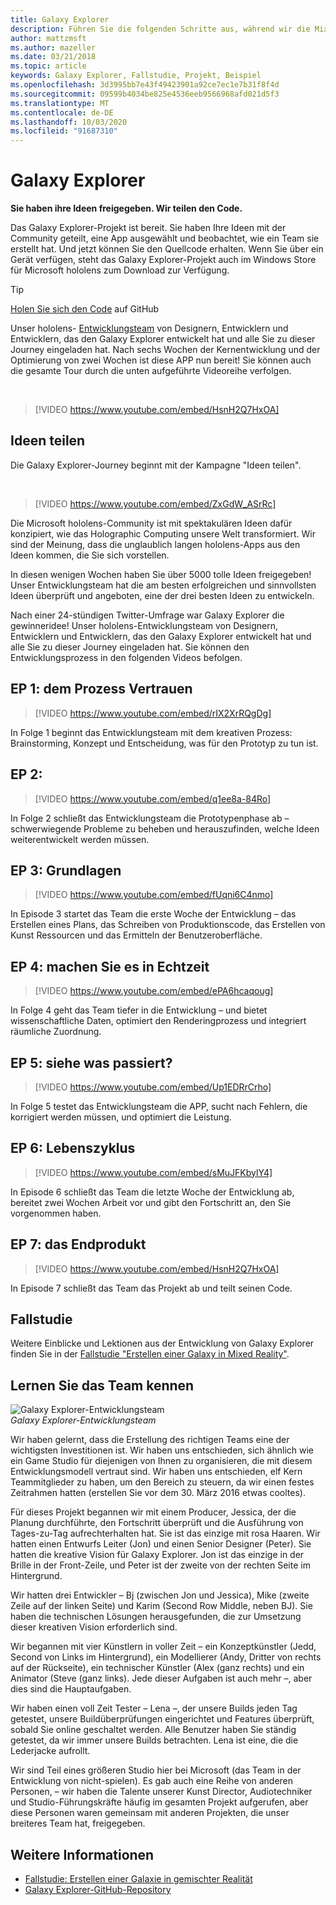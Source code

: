 ```yaml
---
title: Galaxy Explorer
description: Führen Sie die folgenden Schritte aus, während wir die Mixed Reality-app (Galaxy Explorer) entwickeln, die Gewinner der Ideen Kampagne.
author: mattzmsft
ms.author: mazeller
ms.date: 03/21/2018
ms.topic: article
keywords: Galaxy Explorer, Fallstudie, Projekt, Beispiel
ms.openlocfilehash: 3d3995bb7e43f49423901a92ce7ec1e7b31f8f4d
ms.sourcegitcommit: 09599b4034be825e4536eeb9566968afd021d5f3
ms.translationtype: MT
ms.contentlocale: de-DE
ms.lasthandoff: 10/03/2020
ms.locfileid: "91687310"
---
```

# <a name="galaxy-explorer"></a>Galaxy Explorer

**Sie haben ihre Ideen freigegeben. Wir teilen den Code.**

Das Galaxy Explorer-Projekt ist bereit. Sie haben Ihre Ideen mit der Community geteilt, eine App ausgewählt und beobachtet, wie ein Team sie erstellt hat. Und jetzt können Sie den Quellcode erhalten. Wenn Sie über ein Gerät verfügen, steht das Galaxy Explorer-Projekt auch im Windows Store für Microsoft hololens zum Download zur Verfügung.
>[!TIP]
>[Holen Sie sich den Code](https://github.com/Microsoft/GalaxyExplorer) auf GitHub

Unser hololens- [Entwicklungsteam](galaxy-explorer.md#meet-the-team) von Designern, Entwicklern und Entwicklern, das den Galaxy Explorer entwickelt hat und alle Sie zu dieser Journey eingeladen hat. Nach sechs Wochen der Kernentwicklung und der Optimierung von zwei Wochen ist diese APP nun bereit! Sie können auch die gesamte Tour durch die unten aufgeführte Videoreihe verfolgen.

<br>

>[!VIDEO https://www.youtube.com/embed/HsnH2Q7HxOA]

## <a name="share-your-idea"></a>Ideen teilen

Die Galaxy Explorer-Journey beginnt mit der Kampagne "Ideen teilen".

<br>

>[!VIDEO https://www.youtube.com/embed/ZxGdW_ASrRc]

Die Microsoft hololens-Community ist mit spektakulären Ideen dafür konzipiert, wie das Holographic Computing unsere Welt transformiert. Wir sind der Meinung, dass die unglaublich langen hololens-Apps aus den Ideen kommen, die Sie sich vorstellen.

In diesen wenigen Wochen haben Sie über 5000 tolle Ideen freigegeben! Unser Entwicklungsteam hat die am besten erfolgreichen und sinnvollsten Ideen überprüft und angeboten, eine der drei besten Ideen zu entwickeln.

Nach einer 24-stündigen Twitter-Umfrage war Galaxy Explorer die gewinneridee! Unser hololens-Entwicklungsteam von Designern, Entwicklern und Entwicklern, das den Galaxy Explorer entwickelt hat und alle Sie zu dieser Journey eingeladen hat. Sie können den Entwicklungsprozess in den folgenden Videos befolgen.

## <a name="ep-1-trust-the-process"></a>EP 1: dem Prozess Vertrauen

>[!VIDEO https://www.youtube.com/embed/rIX2XrRQgDg]

In Folge 1 beginnt das Entwicklungsteam mit dem kreativen Prozess: Brainstorming, Konzept und Entscheidung, was für den Prototyp zu tun ist.

## <a name="ep-2-lets-do-this"></a>EP 2:

>[!VIDEO https://www.youtube.com/embed/q1ee8a-84Ro]

In Folge 2 schließt das Entwicklungsteam die Prototypenphase ab – schwerwiegende Probleme zu beheben und herauszufinden, welche Ideen weiterentwickelt werden müssen.

## <a name="ep-3-laying-foundations"></a>EP 3: Grundlagen

>[!VIDEO https://www.youtube.com/embed/fUqni6C4nmo]

In Episode 3 startet das Team die erste Woche der Entwicklung – das Erstellen eines Plans, das Schreiben von Produktionscode, das Erstellen von Kunst Ressourcen und das Ermitteln der Benutzeroberfläche.

## <a name="ep-4-make-it-real"></a>EP 4: machen Sie es in Echtzeit

>[!VIDEO https://www.youtube.com/embed/ePA6hcaqoug]

In Folge 4 geht das Team tiefer in die Entwicklung – und bietet wissenschaftliche Daten, optimiert den Renderingprozess und integriert räumliche Zuordnung.

## <a name="ep-5-see-what-happens"></a>EP 5: siehe was passiert?

>[!VIDEO https://www.youtube.com/embed/Up1EDRrCrho]

In Folge 5 testet das Entwicklungsteam die APP, sucht nach Fehlern, die korrigiert werden müssen, und optimiert die Leistung.

## <a name="ep-6-coming-to-life"></a>EP 6: Lebenszyklus

>[!VIDEO https://www.youtube.com/embed/sMuJFKbylY4]

In Episode 6 schließt das Team die letzte Woche der Entwicklung ab, bereitet zwei Wochen Arbeit vor und gibt den Fortschritt an, den Sie vorgenommen haben.

## <a name="ep-7-the-final-product"></a>EP 7: das Endprodukt

>[!VIDEO https://www.youtube.com/embed/HsnH2Q7HxOA]

In Episode 7 schließt das Team das Projekt ab und teilt seinen Code.

## <a name="case-study"></a>Fallstudie

Weitere Einblicke und Lektionen aus der Entwicklung von Galaxy Explorer finden Sie in der [Fallstudie "Erstellen einer Galaxy in Mixed Reality"](../../out-of-scope/case-study-creating-a-galaxy-in-mixed-reality.md).

## <a name="meet-the-team"></a>Lernen Sie das Team kennen

![Galaxy Explorer-Entwicklungsteam](images/syiteampic.jpg)<br>
*Galaxy Explorer-Entwicklungsteam*

Wir haben gelernt, dass die Erstellung des richtigen Teams eine der wichtigsten Investitionen ist. Wir haben uns entschieden, sich ähnlich wie ein Game Studio für diejenigen von Ihnen zu organisieren, die mit diesem Entwicklungsmodell vertraut sind. Wir haben uns entschieden, elf Kern Teammitglieder zu haben, um den Bereich zu steuern, da wir einen festes Zeitrahmen hatten (erstellen Sie vor dem 30. März 2016 etwas cooltes).

Für dieses Projekt begannen wir mit einem Producer, Jessica, der die Planung durchführte, den Fortschritt überprüft und die Ausführung von Tages-zu-Tag aufrechterhalten hat. Sie ist das einzige mit rosa Haaren. Wir hatten einen Entwurfs Leiter (Jon) und einen Senior Designer (Peter). Sie hatten die kreative Vision für Galaxy Explorer. Jon ist das einzige in der Brille in der Front-Zeile, und Peter ist der zweite von der rechten Seite im Hintergrund.

Wir hatten drei Entwickler – Bj (zwischen Jon und Jessica), Mike (zweite Zeile auf der linken Seite) und Karim (Second Row Middle, neben BJ). Sie haben die technischen Lösungen herausgefunden, die zur Umsetzung dieser kreativen Vision erforderlich sind.

Wir begannen mit vier Künstlern in voller Zeit – ein Konzeptkünstler (Jedd, Second von Links im Hintergrund), ein Modellierer (Andy, Dritter von rechts auf der Rückseite), ein technischer Künstler (Alex (ganz rechts) und ein Animator (Steve (ganz links). Jede dieser Aufgaben ist auch mehr –, aber dies sind die Hauptaufgaben.

Wir haben einen voll Zeit Tester – Lena –, der unsere Builds jeden Tag getestet, unsere Buildüberprüfungen eingerichtet und Features überprüft, sobald Sie online geschaltet werden. Alle Benutzer haben Sie ständig getestet, da wir immer unsere Builds betrachten. Lena ist eine, die die Lederjacke aufrollt.

Wir sind Teil eines größeren Studio hier bei Microsoft (das Team in der Entwicklung von nicht-spielen). Es gab auch eine Reihe von anderen Personen, – wir haben die Talente unserer Kunst Director, Audiotechniker und Studio-Führungskräfte häufig im gesamten Projekt aufgerufen, aber diese Personen waren gemeinsam mit anderen Projekten, die unser breiteres Team hat, freigegeben.

## <a name="see-also"></a>Weitere Informationen
* [Fallstudie: Erstellen einer Galaxie in gemischter Realität](../../out-of-scope/case-study-creating-a-galaxy-in-mixed-reality.md)
* [Galaxy Explorer-GitHub-Repository](https://github.com/Microsoft/GalaxyExplorer)

